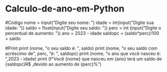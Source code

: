 # Calculo-de-ano-em-Python

#Código
nome = input("Digite seu nome: ")
idade = int(input("Digite sua idade: "))
saldo = float(input("Digite seu saldo: "))
perc = int (input("Digite o percentual de aumento: "))
ano = 2023 - idade
saldopc = (saldo*perc)/100 + saldo


#Print
print (nome, "o seu saldo é: ", saldo)
print (nome, "o seu saldo com acréscimo de", perc, "é: ", saldopc)
print (nome, "o ano que você nasceu é: ",2023 - idade) 
print (f"Você {nome} que nasceu em {ano} terá um saldo de {saldopc}R$ ,devido ao aumento de {perc}%")
